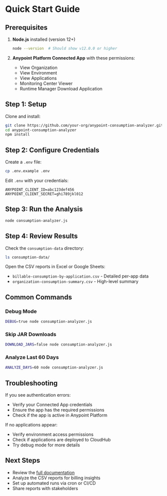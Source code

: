 # Quick Start Guide

## Prerequisites

1. **Node.js** installed (version 12+)
   ```bash
   node --version  # Should show v12.0.0 or higher
   ```

2. **Anypoint Platform Connected App** with these permissions:
   - View Organization
   - View Environment
   - View Applications
   - Monitoring Center Viewer
   - Runtime Manager Download Application

## Step 1: Setup

Clone and install:
```bash
git clone https://github.com/your-org/anypoint-consumption-analyzer.git
cd anypoint-consumption-analyzer
npm install
```

## Step 2: Configure Credentials

Create a `.env` file:
```bash
cp .env.example .env
```

Edit `.env` with your credentials:
```env
ANYPOINT_CLIENT_ID=abc123def456
ANYPOINT_CLIENT_SECRET=ghi789jkl012
```

## Step 3: Run the Analysis

```bash
node consumption-analyzer.js
```

## Step 4: Review Results

Check the `consumption-data` directory:
```bash
ls consumption-data/
```

Open the CSV reports in Excel or Google Sheets:
- `billable-consumption-by-application.csv` - Detailed per-app data
- `organization-consumption-summary.csv` - High-level summary

## Common Commands

### Debug Mode
```bash
DEBUG=true node consumption-analyzer.js
```

### Skip JAR Downloads
```bash
DOWNLOAD_JARS=false node consumption-analyzer.js
```

### Analyze Last 60 Days
```bash
ANALYZE_DAYS=60 node consumption-analyzer.js
```

## Troubleshooting

If you see authentication errors:
- Verify your Connected App credentials
- Ensure the app has the required permissions
- Check if the app is active in Anypoint Platform

If no applications appear:
- Verify environment access permissions
- Check if applications are deployed to CloudHub
- Try debug mode for more details

## Next Steps

- Review the [full documentation](../README.md)
- Analyze the CSV reports for billing insights
- Set up automated runs via cron or CI/CD
- Share reports with stakeholders
